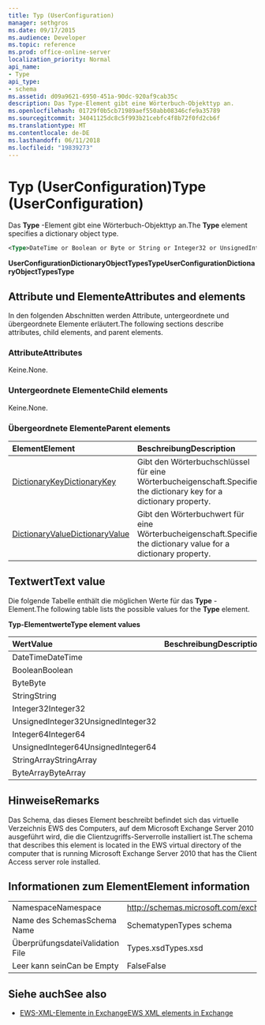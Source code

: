 ```yaml
---
title: Typ (UserConfiguration)
manager: sethgros
ms.date: 09/17/2015
ms.audience: Developer
ms.topic: reference
ms.prod: office-online-server
localization_priority: Normal
api_name:
- Type
api_type:
- schema
ms.assetid: d09a9621-6950-451a-90dc-920af9cab35c
description: Das Type-Element gibt eine Wörterbuch-Objekttyp an.
ms.openlocfilehash: 01729f0b5cb71989aef550abb08346cfe9a35789
ms.sourcegitcommit: 34041125dc8c5f993b21cebfc4f8b72f0fd2cb6f
ms.translationtype: MT
ms.contentlocale: de-DE
ms.lasthandoff: 06/11/2018
ms.locfileid: "19839273"
---
```

# <a name="type-userconfiguration"></a><span data-ttu-id="3c7c0-103">Typ (UserConfiguration)</span><span class="sxs-lookup"><span data-stu-id="3c7c0-103">Type (UserConfiguration)</span></span>

<span data-ttu-id="3c7c0-104">Das **Type** -Element gibt eine Wörterbuch-Objekttyp an.</span><span class="sxs-lookup"><span data-stu-id="3c7c0-104">The **Type** element specifies a dictionary object type.</span></span> 
  
```xml
<Type>DateTime or Boolean or Byte or String or Integer32 or UnsignedInteger32 or Integer64 or UnsignedInteger64 or StringArray or ByteArray</Type> 
```

 <span data-ttu-id="3c7c0-105">**UserConfigurationDictionaryObjectTypesType**</span><span class="sxs-lookup"><span data-stu-id="3c7c0-105">**UserConfigurationDictionaryObjectTypesType**</span></span>
## <a name="attributes-and-elements"></a><span data-ttu-id="3c7c0-106">Attribute und Elemente</span><span class="sxs-lookup"><span data-stu-id="3c7c0-106">Attributes and elements</span></span>

<span data-ttu-id="3c7c0-107">In den folgenden Abschnitten werden Attribute, untergeordnete und übergeordnete Elemente erläutert.</span><span class="sxs-lookup"><span data-stu-id="3c7c0-107">The following sections describe attributes, child elements, and parent elements.</span></span>
  
### <a name="attributes"></a><span data-ttu-id="3c7c0-108">Attribute</span><span class="sxs-lookup"><span data-stu-id="3c7c0-108">Attributes</span></span>

<span data-ttu-id="3c7c0-109">Keine.</span><span class="sxs-lookup"><span data-stu-id="3c7c0-109">None.</span></span>
  
### <a name="child-elements"></a><span data-ttu-id="3c7c0-110">Untergeordnete Elemente</span><span class="sxs-lookup"><span data-stu-id="3c7c0-110">Child elements</span></span>

<span data-ttu-id="3c7c0-111">Keine.</span><span class="sxs-lookup"><span data-stu-id="3c7c0-111">None.</span></span>
  
### <a name="parent-elements"></a><span data-ttu-id="3c7c0-112">Übergeordnete Elemente</span><span class="sxs-lookup"><span data-stu-id="3c7c0-112">Parent elements</span></span>

|<span data-ttu-id="3c7c0-113">**Element**</span><span class="sxs-lookup"><span data-stu-id="3c7c0-113">**Element**</span></span>|<span data-ttu-id="3c7c0-114">**Beschreibung**</span><span class="sxs-lookup"><span data-stu-id="3c7c0-114">**Description**</span></span>|
|:-----|:-----|
|[<span data-ttu-id="3c7c0-115">DictionaryKey</span><span class="sxs-lookup"><span data-stu-id="3c7c0-115">DictionaryKey</span></span>](dictionarykey.md) <br/> |<span data-ttu-id="3c7c0-116">Gibt den Wörterbuchschlüssel für eine Wörterbucheigenschaft.</span><span class="sxs-lookup"><span data-stu-id="3c7c0-116">Specifies the dictionary key for a dictionary property.</span></span>  <br/> |
|[<span data-ttu-id="3c7c0-117">DictionaryValue</span><span class="sxs-lookup"><span data-stu-id="3c7c0-117">DictionaryValue</span></span>](dictionaryvalue.md) <br/> |<span data-ttu-id="3c7c0-118">Gibt den Wörterbuchwert für eine Wörterbucheigenschaft.</span><span class="sxs-lookup"><span data-stu-id="3c7c0-118">Specifies the dictionary value for a dictionary property.</span></span>  <br/> |
   
## <a name="text-value"></a><span data-ttu-id="3c7c0-119">Textwert</span><span class="sxs-lookup"><span data-stu-id="3c7c0-119">Text value</span></span>

<span data-ttu-id="3c7c0-120">Die folgende Tabelle enthält die möglichen Werte für das **Type** -Element.</span><span class="sxs-lookup"><span data-stu-id="3c7c0-120">The following table lists the possible values for the **Type** element.</span></span> 
  
<span data-ttu-id="3c7c0-121">**Typ-Elementwerte**</span><span class="sxs-lookup"><span data-stu-id="3c7c0-121">**Type element values**</span></span>

|<span data-ttu-id="3c7c0-122">**Wert**</span><span class="sxs-lookup"><span data-stu-id="3c7c0-122">**Value**</span></span>|<span data-ttu-id="3c7c0-123">**Beschreibung**</span><span class="sxs-lookup"><span data-stu-id="3c7c0-123">**Description**</span></span>|
|:-----|:-----|
|<span data-ttu-id="3c7c0-124">DateTime</span><span class="sxs-lookup"><span data-stu-id="3c7c0-124">DateTime</span></span>  <br/> ||
|<span data-ttu-id="3c7c0-125">Boolean</span><span class="sxs-lookup"><span data-stu-id="3c7c0-125">Boolean</span></span>  <br/> ||
|<span data-ttu-id="3c7c0-126">Byte</span><span class="sxs-lookup"><span data-stu-id="3c7c0-126">Byte</span></span>  <br/> ||
|<span data-ttu-id="3c7c0-127">String</span><span class="sxs-lookup"><span data-stu-id="3c7c0-127">String</span></span>  <br/> ||
|<span data-ttu-id="3c7c0-128">Integer32</span><span class="sxs-lookup"><span data-stu-id="3c7c0-128">Integer32</span></span>  <br/> ||
|<span data-ttu-id="3c7c0-129">UnsignedInteger32</span><span class="sxs-lookup"><span data-stu-id="3c7c0-129">UnsignedInteger32</span></span>  <br/> ||
|<span data-ttu-id="3c7c0-130">Integer64</span><span class="sxs-lookup"><span data-stu-id="3c7c0-130">Integer64</span></span>  <br/> ||
|<span data-ttu-id="3c7c0-131">UnsignedInteger64</span><span class="sxs-lookup"><span data-stu-id="3c7c0-131">UnsignedInteger64</span></span>  <br/> ||
|<span data-ttu-id="3c7c0-132">StringArray</span><span class="sxs-lookup"><span data-stu-id="3c7c0-132">StringArray</span></span>  <br/> ||
|<span data-ttu-id="3c7c0-133">ByteArray</span><span class="sxs-lookup"><span data-stu-id="3c7c0-133">ByteArray</span></span>  <br/> ||
   
## <a name="remarks"></a><span data-ttu-id="3c7c0-134">Hinweise</span><span class="sxs-lookup"><span data-stu-id="3c7c0-134">Remarks</span></span>

<span data-ttu-id="3c7c0-135">Das Schema, das dieses Element beschreibt befindet sich das virtuelle Verzeichnis EWS des Computers, auf dem Microsoft Exchange Server 2010 ausgeführt wird, die die Clientzugriffs-Serverrolle installiert ist.</span><span class="sxs-lookup"><span data-stu-id="3c7c0-135">The schema that describes this element is located in the EWS virtual directory of the computer that is running Microsoft Exchange Server 2010 that has the Client Access server role installed.</span></span>
  
## <a name="element-information"></a><span data-ttu-id="3c7c0-136">Informationen zum Element</span><span class="sxs-lookup"><span data-stu-id="3c7c0-136">Element information</span></span>

|||
|:-----|:-----|
|<span data-ttu-id="3c7c0-137">Namespace</span><span class="sxs-lookup"><span data-stu-id="3c7c0-137">Namespace</span></span>  <br/> |http://schemas.microsoft.com/exchange/services/2006/types  <br/> |
|<span data-ttu-id="3c7c0-138">Name des Schemas</span><span class="sxs-lookup"><span data-stu-id="3c7c0-138">Schema Name</span></span>  <br/> |<span data-ttu-id="3c7c0-139">Schematypen</span><span class="sxs-lookup"><span data-stu-id="3c7c0-139">Types schema</span></span>  <br/> |
|<span data-ttu-id="3c7c0-140">Überprüfungsdatei</span><span class="sxs-lookup"><span data-stu-id="3c7c0-140">Validation File</span></span>  <br/> |<span data-ttu-id="3c7c0-141">Types.xsd</span><span class="sxs-lookup"><span data-stu-id="3c7c0-141">Types.xsd</span></span>  <br/> |
|<span data-ttu-id="3c7c0-142">Leer kann sein</span><span class="sxs-lookup"><span data-stu-id="3c7c0-142">Can be Empty</span></span>  <br/> |<span data-ttu-id="3c7c0-143">False</span><span class="sxs-lookup"><span data-stu-id="3c7c0-143">False</span></span>  <br/> |
   
## <a name="see-also"></a><span data-ttu-id="3c7c0-144">Siehe auch</span><span class="sxs-lookup"><span data-stu-id="3c7c0-144">See also</span></span>



- [<span data-ttu-id="3c7c0-145">EWS-XML-Elemente in Exchange</span><span class="sxs-lookup"><span data-stu-id="3c7c0-145">EWS XML elements in Exchange</span></span>](ews-xml-elements-in-exchange.md)

